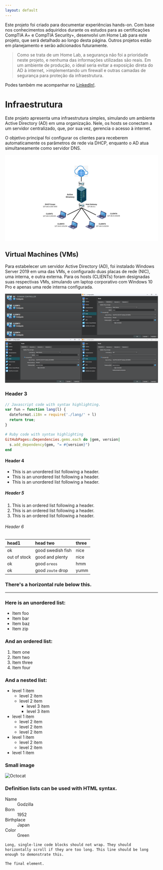 ```yaml
---
layout: default
---
```


  Este projeto foi criado para documentar experiências hands-on. Com base nos conhecimentos adquiridos durante os estudos para as certificações CompTIA A+ e CompTIA Security+, desenvolvi um Home Lab para este projeto, que será detalhado ao longo desta página. Outros projetos estão em planejamento e serão adicionados futuramente.

>  Como se trata de um Home Lab, a segurança não foi a prioridade neste projeto, e nenhuma das informações utilizadas são reais. Em um ambiente de produção, o ideal seria evitar a exposição direta do AD à internet, >implementando um firewall e outras camadas de segurança para proteção da infraestrutura.

Podes também me acompanhar no [LinkedIn!](https://www.linkedin.com/in/julio-nunes-b97331205/).

# Infraestrutura

Este projeto apresenta uma infraestrutura simples, simulando um ambiente Active Directory (AD) em uma organização. Nele, os hosts se conectam a um servidor centralizado, que, por sua vez, gerencia o acesso à internet.

O objetivo principal foi configurar os clientes para receberem automaticamente os parâmetros de rede via DHCP, enquanto o AD atua simultaneamente como servidor DNS.


![Branching](Infraestrutura.png)

## Virtual Machines (VMs)

Para estabelecer um servidor Active Directory (AD), foi instalado Windows Server 2019 em uma das VMs, e configurado duas placas de rede (NIC), uma interna, e outra externa.
Para os hosts (CLIENTs) foram designadas suas respectivas VMs, simulando um laptop corporativo com Windows 10 Pro e apenas uma rede interna configurada.

![Branching](VMs.PNG)

### Header 3

```js
// Javascript code with syntax highlighting.
var fun = function lang(l) {
  dateformat.i18n = require('./lang/' + l)
  return true;
}
```

```ruby
# Ruby code with syntax highlighting
GitHubPages::Dependencies.gems.each do |gem, version|
  s.add_dependency(gem, "= #{version}")
end
```

#### Header 4

*   This is an unordered list following a header.
*   This is an unordered list following a header.
*   This is an unordered list following a header.

##### Header 5

1.  This is an ordered list following a header.
2.  This is an ordered list following a header.
3.  This is an ordered list following a header.

###### Header 6

| head1        | head two          | three |
|:-------------|:------------------|:------|
| ok           | good swedish fish | nice  |
| out of stock | good and plenty   | nice  |
| ok           | good `oreos`      | hmm   |
| ok           | good `zoute` drop | yumm  |

### There's a horizontal rule below this.

* * *

### Here is an unordered list:

*   Item foo
*   Item bar
*   Item baz
*   Item zip

### And an ordered list:

1.  Item one
1.  Item two
1.  Item three
1.  Item four

### And a nested list:

- level 1 item
  - level 2 item
  - level 2 item
    - level 3 item
    - level 3 item
- level 1 item
  - level 2 item
  - level 2 item
  - level 2 item
- level 1 item
  - level 2 item
  - level 2 item
- level 1 item

### Small image

![Octocat](https://github.githubassets.com/images/icons/emoji/octocat.png)



### Definition lists can be used with HTML syntax.

<dl>
<dt>Name</dt>
<dd>Godzilla</dd>
<dt>Born</dt>
<dd>1952</dd>
<dt>Birthplace</dt>
<dd>Japan</dd>
<dt>Color</dt>
<dd>Green</dd>
</dl>

```
Long, single-line code blocks should not wrap. They should horizontally scroll if they are too long. This line should be long enough to demonstrate this.
```

```
The final element.
```
